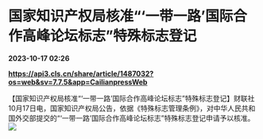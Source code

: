 # 国家知识产权局核准“‘一带一路’国际合作高峰论坛标志”特殊标志登记

**2023-10-17 02:26**

**https://api3.cls.cn/share/article/1487032?os=web&sv=7.7.5&app=CailianpressWeb**

【国家知识产权局核准“‘一带一路’国际合作高峰论坛标志”特殊标志登记】财联社10月17日电，国家知识产权局公告，依据《特殊标志管理条例》，对中华人民共和国外交部提交的“‘一带一路’国际合作高峰论坛标志”特殊标志登记申请予以核准。  
![](https://img.cls.cn/images/20231017/fEo5CIBv6Z.png)
